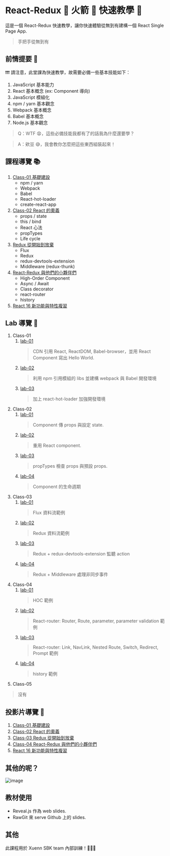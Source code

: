 # React-Redux :rocket: 火箭 :rocket: 快速教學 :metal:

這是一個 React-Redux 快速教學，讓你快速體驗從無到有建構一個 React Single Page App.

> 手把手從無到有

## 前情提要 :speech_balloon:

:exclamation::exclamation::exclamation: 請注意，此堂課為快速教學，故需要必備一些基本技能如下：

1. JavaScript 基本能力
2. React 基本概念 (ex: Component 導向)
3. JavaScript 模組化
4. npm / yarn 基本觀念
5. Webpack 基本概念
6. Babel 基本概念
7. Node.js 基本觀念

> Q：WTF :anguished:，這些必備技能我都有了的話我為什麼還要學？

> A：欸豆 :sweat_smile:，我會教你怎麼把這些東西組裝起來！

## 課程導覽 :books:

1. [Class-01 基礎建設](https://github.com/mvpdw06/React-Redux-rocket/tree/master/class-01)
    - npm / yarn
    - Webpack
    - Babel
    - React-hot-loader
    - create-react-app
2. [Class-02 React 的奧義](https://github.com/mvpdw06/React-Redux-rocket/tree/master/class-02)
    - props / state
    - this / bind
    - React 心法
    - propTypes
    - Life cycle
3. [Redux 從開始到放棄](https://github.com/mvpdw06/React-Redux-rocket/tree/master/class-03)
    - Flux
    - Redux
    - redux-devtools-extension
    - Middleware (redux-thunk)
4. [React-Redux 與他們的小夥伴們](https://github.com/mvpdw06/React-Redux-rocket/tree/master/class-04)
    - High-Order Component
    - Async / Await
    - Class decorator
    - react-router
    - history
5. [React 16 新功能與特性複習](https://github.com/mvpdw06/React-Redux-rocket/tree/master/class-05)

## Lab 導覽 :wrench:

1. Class-01
    1. [lab-01](https://github.com/mvpdw06/React-Redux-rocket/tree/master/class-01/lab-01)
        > CDN 引用 React, ReactDOM, Babel-browser，並用 React Component 寫出 Hello World.
    2. [lab-02](https://github.com/mvpdw06/React-Redux-rocket/tree/master/class-01/lab-02)
        > 利用 npm 引用模組的 libs 並建構 webpack 與 Babel 開發環境
    3. [lab-03](https://github.com/mvpdw06/React-Redux-rocket/tree/master/class-01/lab-03)
        > 加上 react-hot-loader 加強開發環境
2. Class-02
    1. [lab-01](https://github.com/mvpdw06/React-Redux-rocket/tree/master/class-02/lab-01)
        > Component 傳 props 與設定 state.
    2. [lab-02](https://github.com/mvpdw06/React-Redux-rocket/tree/master/class-02/lab-02)
        > 重用 React component.
    3. [lab-03](https://github.com/mvpdw06/React-Redux-rocket/tree/master/class-02/lab-03)
        > propTypes 檢查 props 與預設 props.
    4. [lab-04](https://github.com/mvpdw06/React-Redux-rocket/tree/master/class-02/lab-04)
        > Component 的生命週期
3. Class-03
    1. [lab-01](https://github.com/mvpdw06/React-Redux-rocket/tree/master/class-03/lab-01)
        > Flux 資料流範例
    2. [lab-02](https://github.com/mvpdw06/React-Redux-rocket/tree/master/class-03/lab-02)
        > Redux 資料流範例
    3. [lab-03](https://github.com/mvpdw06/React-Redux-rocket/tree/master/class-03/lab-03)
        > Redux + redux-devtools-extension 監聽 action
    4. [lab-04](https://github.com/mvpdw06/React-Redux-rocket/tree/master/class-03/lab-04)
        > Redux + Middleware 處理非同步事件
4. Class-04
    1. [lab-01](https://github.com/mvpdw06/React-Redux-rocket/tree/master/class-04/lab-01)
        > HOC 範例
    2. [lab-02](https://github.com/mvpdw06/React-Redux-rocket/tree/master/class-04/lab-02)
        > React-router: Router, Route, parameter, parameter validation 範例
    3. [lab-03](https://github.com/mvpdw06/React-Redux-rocket/tree/master/class-04/lab-03)
        > React-router: Link, NavLink, Nested Route, Switch, Redirect, Prompt 範例
    4. [lab-04](https://github.com/mvpdw06/React-Redux-rocket/tree/master/class-04/lab-04)
        > history 範例
5. Class-05
  > 沒有

## 投影片導覽 :page_with_curl:

1. [Class-01 基礎建設](https://rawgit.com/mvpdw06/React-Redux-rocket/master/class-01/sides/index.html)
2. [Class-02 React 的奧義](https://rawgit.com/mvpdw06/React-Redux-rocket/master/class-02/sides/index.html)
3. [Class-03 Redux 從開始到放棄](https://rawgit.com/mvpdw06/React-Redux-rocket/master/class-03/sides/index.html)
4. [Class-04 React-Redux 與他們的小夥伴們](https://rawgit.com/mvpdw06/React-Redux-rocket/master/class-04/sides/index.html)
5. [React 16 新功能與特性複習](https://rawgit.com/mvpdw06/React-Redux-rocket/master/class-05/sides/index.html)

## 其他的呢？

![image](https://cdn.rawgit.com/mvpdw06/React-Redux-rocket/f36259d4/img/TO_BE_CONTINUED.png)

## 教材使用

- Reveal.js 作為 web slides.
- RawGit 來 serve Github 上的 slides.

## 其他

此課程用於 Xuenn SBK team 內部訓練！:metal::metal::metal: